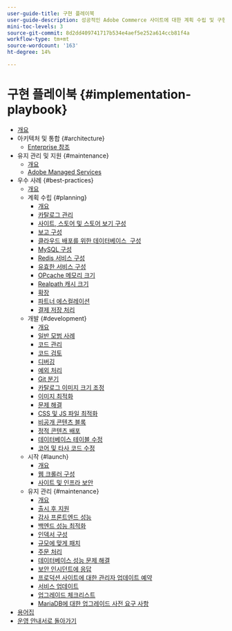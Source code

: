 ```yaml
---
user-guide-title: 구현 플레이북
user-guide-description: 성공적인 Adobe Commerce 사이트에 대한 계획 수립 및 구현을 위한 전략에 대해 알아봅니다.
mini-toc-levels: 3
source-git-commit: 8d2dd409741717b534e4aef5e252a614ccb81f4a
workflow-type: tm+mt
source-wordcount: '163'
ht-degree: 14%

---
```



# 구현 플레이북 {#implementation-playbook}

- [개요](overview.md)
- 아키텍처 및 통합 {#architecture}
   - [Enterprise 참조](architecture/enterprise-blueprint.md)
- 유지 관리 및 지원 {#maintenance}
   - [개요](maintenance/overview.md)
   - [Adobe Managed Services](maintenance/adobe-managed-services.md)
- 우수 사례 {#best-practices}
   - [개요](best-practices/phases.md)
   - 계획 수립 {#planning}
      - [개요](best-practices/planning/overview.md)
      - [카탈로그 관리](best-practices/planning/catalog-management.md)
      - [사이트, 스토어 및 스토어 보기 구성](best-practices/planning/sites-stores-store-views.md)
      - [보고 구성](best-practices/planning/reporting-configuration.md)
      - [클라우드 배포를 위한 데이터베이스 &#x200B; 구성](best-practices/planning/database-on-cloud.md)
      - [MySQL 구성](best-practices/planning/mysql-configuration.md)
      - [Redis 서비스 구성](best-practices/planning/redis-service-configuration.md)
      - [유효한 서비스 구성](best-practices/planning/valkey-service-configuration.md)
      - [OPcache 메모리 크기](best-practices/planning/opcache-memory-size.md)
      - [Realpath 캐시 크기](best-practices/planning/realpath-cache-size.md)
      - [확장](best-practices/planning/extensions.md)
      - [파트너 에스컬레이션](best-practices/planning/partner-escalation.md)
      - [결제 저장 처리](best-practices/planning/payment-processing-storage.md)
   - 개발 {#development}
      - [개요](best-practices/development/overview.md)
      - [일반 모범 사례](best-practices/development/general.md)
      - [코드 관리](best-practices/development/code-management.md)
      - [코드 검토](best-practices/development/code-review.md)
      - [디버깅](best-practices/development/debugging.md)
      - [예외 처리](best-practices/development/exception-handling.md)
      - [Git 분기](best-practices/development/git-branching.md)
      - [카탈로그 이미지 크기 조정](best-practices/development/catalog-image-resizing.md)
      - [이미지 최적화](best-practices/development/image-optimization.md)
      - [문제 해결](best-practices/development/troubleshooting.md)
      - [CSS 및 JS 파일 최적화](best-practices/development/optimize-css-js-files.md)
      - [비공개 콘텐츠 블록](best-practices/development/private-content-block-configuration.md)
      - [정적 콘텐츠 배포](best-practices/development/static-content-deployment.md)
      - [데이터베이스 테이블 수정](best-practices/development/modifying-core-and-third-party-tables.md)
      - [코어 및 타사 코드 수정](best-practices/development/modifying-core-and-third-party-code.md)
   - 시작 {#launch}
      - [개요](best-practices/launch/overview.md)
      - [웹 크롤러 구성](best-practices/launch/robots-txt.md)
      - [사이트 및 인프라 보안](best-practices/launch/security-best-practices.md)
   - 유지 관리 {#maintenance}
      - [개요](best-practices/maintenance/overview.md)
      - [출시 후 지원](best-practices/maintenance/post-launch.md)
      - [감사 프론트엔드 성능](best-practices/maintenance/frontend-performance.md)
      - [백엔드 성능 최적화](best-practices/maintenance/backend-performance.md)
      - [인덱서 구성](best-practices/maintenance/indexer-configuration.md)
      - [규모에 맞게 패치](best-practices/maintenance/patching-at-scale.md)
      - [주문 처리](best-practices/maintenance/order-processing-configuration.md)
      - [데이터베이스 성능 문제 해결](best-practices/maintenance/resolve-database-performance-issues.md)
      - [보안 인시던트에 응답](best-practices/maintenance/respond-to-security-incident.md)
      - [프로덕션 사이트에 대한 관리자 업데이트 예약](best-practices/maintenance/scheduling-admin-updates-in-production.md)
      - [서비스 업데이트](best-practices/maintenance/update-services.md)
      - [업그레이드 체크리스트](best-practices/maintenance/upgrade-checklist.md)
      - [MariaDB에 대한 업그레이드 사전 요구 사항](best-practices/maintenance/mariadb-upgrade.md)
- [용어집](glossary.md)
- [운영 안내서로 돌아가기](https://experienceleague.adobe.com/docs/commerce-operations/operational-guides/home.html)
